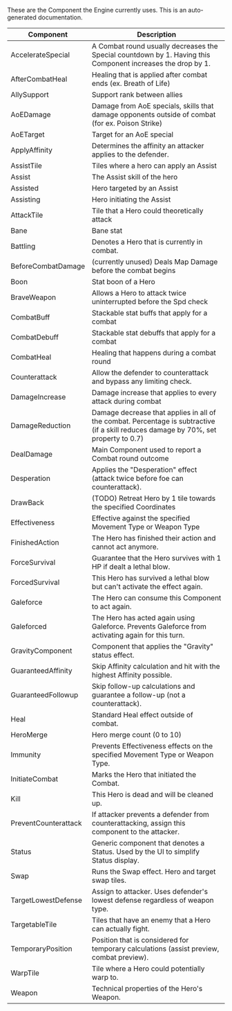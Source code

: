 These are the Component the Engine currently uses. This is an auto-generated documentation.

| Component            | Description                                                                                                                          |
| -------------------- | ------------------------------------------------------------------------------------------------------------------------------------ |
| AccelerateSpecial    | A Combat round usually decreases the Special countdown by 1. Having this Component increases the drop by 1.                          |
| AfterCombatHeal      | Healing that is applied after combat ends (ex. Breath of Life)                                                                       |
| AllySupport          | Support rank between allies                                                                                                          |
| AoEDamage            | Damage from AoE specials, skills that damage opponents outside of combat (for ex. Poison Strike)                                     |
| AoETarget            | Target for an AoE special                                                                                                            |
| ApplyAffinity        | Determines the affinity an attacker applies to the defender.                                                                         |
| AssistTile           | Tiles where a hero can apply an Assist                                                                                               |
| Assist               | The Assist skill of the hero                                                                                                         |
| Assisted             | Hero targeted by an Assist                                                                                                           |
| Assisting            | Hero initiating the Assist                                                                                                           |
| AttackTile           | Tile that a Hero could theoretically attack                                                                                          |
| Bane                 | Bane stat                                                                                                                            |
| Battling             | Denotes a Hero that is currently in combat.                                                                                          |
| BeforeCombatDamage   | (currently unused) Deals Map Damage before the combat begins                                                                         |
| Boon                 | Stat boon of a Hero                                                                                                                  |
| BraveWeapon          | Allows a Hero to attack twice uninterrupted before the Spd check                                                                     |
| CombatBuff           | Stackable stat buffs that apply for a combat                                                                                         |
| CombatDebuff         | Stackable stat debuffs that apply for a combat                                                                                       |
| CombatHeal           | Healing that happens during a combat round                                                                                           |
| Counterattack        | Allow the defender to counterattack and bypass any limiting check.                                                                   |
| DamageIncrease       | Damage increase that applies to every attack during combat                                                                           |
| DamageReduction      | Damage decrease that applies in all of the combat. Percentage is subtractive (if a skill reduces damage by 70%, set property to 0.7) |
| DealDamage           | Main Component used to report a Combat round outcome                                                                                 |
| Desperation          | Applies the "Desperation" effect (attack twice before foe can counterattack).                                                        |
| DrawBack             | (TODO) Retreat Hero by 1 tile towards the specified Coordinates                                                                      |
| Effectiveness        | Effective against the specified Movement Type or Weapon Type                                                                         |
| FinishedAction       | The Hero has finished their action and cannot act anymore.                                                                           |
| ForceSurvival        | Guarantee that the Hero survives with 1 HP if dealt a lethal blow.                                                                   |
| ForcedSurvival       | This Hero has survived a lethal blow but can't activate the effect again.                                                            |
| Galeforce            | The Hero can consume this Component to act again.                                                                                    |
| Galeforced           | The Hero has acted again using Galeforce. Prevents Galeforce from activating again for this turn.                                    |
| GravityComponent     | Component that applies the "Gravity" status effect.                                                                                  |
| GuaranteedAffinity   | Skip Affinity calculation and hit with the highest Affinity possible.                                                                |
| GuaranteedFollowup   | Skip follow-up calculations and guarantee a follow-up (not a counterattack).                                                         |
| Heal                 | Standard Heal effect outside of combat.                                                                                              |
| HeroMerge            | Hero merge count (0 to 10)                                                                                                           |
| Immunity             | Prevents Effectiveness effects on the specified Movement Type or Weapon Type.                                                        |
| InitiateCombat       | Marks the Hero that initiated the Combat.                                                                                            |
| Kill                 | This Hero is dead and will be cleaned up.                                                                                            |
| PreventCounterattack | If attacker prevents a defender from counterattacking, assign this component to the attacker.                                        |
| Status               | Generic component that denotes a Status. Used by the UI to simplify Status display.                                                  |
| Swap                 | Runs the Swap effect. Hero and target swap tiles.                                                                                    |
| TargetLowestDefense  | Assign to attacker. Uses defender's lowest defense regardless of weapon type.                                                        |
| TargetableTile       | Tiles that have an enemy that a Hero can actually fight.                                                                             |
| TemporaryPosition    | Position that is considered for temporary calculations (assist preview, combat preview).                                             |
| WarpTile             | Tile where a Hero could potentially warp to.                                                                                         |
| Weapon               | Technical properties of the Hero's Weapon.                                                                                           |
